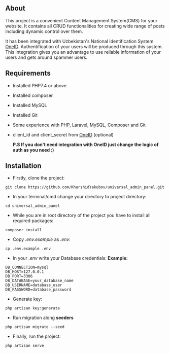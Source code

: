 

## About

This project is a convenient Content Management System(CMS) for your website. It contains all CRUD functionalities for creating wide range of posts including dynamic control over them.  

It has been integrated with Uzbekistan's National Identification System [OneID](https://id.egov.uz/). Authentification of your users will be produced through this system. This integration gives you an advantage to use reliable information of your users and gets around spammer users.

## Requirements

- Installed PHP7.4 or above
- Installed composer
- Installed MySQL 
- Installed Git
- Some experience with PHP, Laravel, MySQL, Composer and Git
- client_id and client_secret from [OneID](https://id.egov.uz/) (optional)
    
    **P.S If you don't need integration with OneID just change the logic of auth as you need :)**

## Installation
- Firstly, clone the project:

```shell
git clone https://github.com/KhurshidYakubov/universal_admin_panel.git
```


- In your terminal/cmd change your directory to project directory:

```shell
cd universal_admin_panel
```


- While you are in root directory of the project you have to install all required packages:

```shell
composer install
```


- Copy _.env.example_ as _.env_:

```shell
cp .env.example .env
```


- In your _.env_ write your Database credentials:
**Example:**
```
DB_CONNECTION=mysql
DB_HOST=127.0.0.1
DB_PORT=3306
DB_DATABASE=your_database_name
DB_USERNAME=database_user
DB_PASSWORD=database_password
```


- Generate key:
```shell
php artisan key:generate
```


- Run migration along **seeders**
```shell
php artisan migrate --seed
```


- Finally, run the project:
```shell
php artisan serve
```
